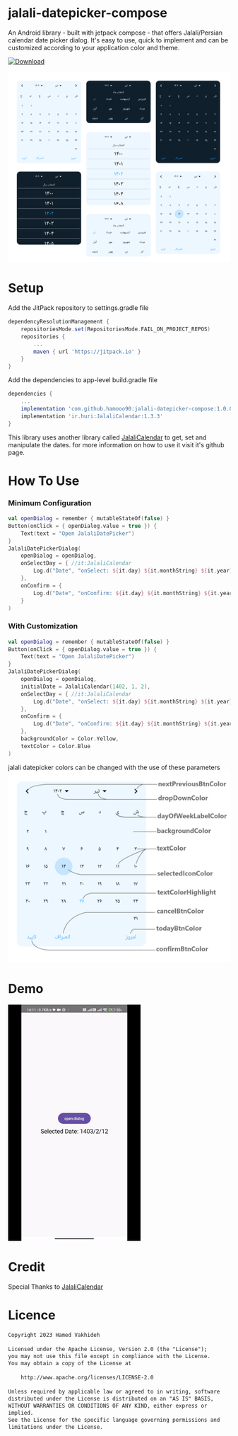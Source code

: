 # jalali-datepicker-compose
An Android library - built with jetpack compose - that offers Jalali/Persian calendar date picker dialog.
It's easy to use, quick to implement and can be customized according to your application color and theme.

[![Download](https://img.shields.io/jitpack/version/com.github.hamooo90/jalali-datepicker-compose)](https://jitpack.io/#hamooo90/jalali-datepicker-compose)

<img src="screenshot.png" alt="Library Image">

# Setup
Add the JitPack repository to settings.gradle file
```gradle
dependencyResolutionManagement {
    repositoriesMode.set(RepositoriesMode.FAIL_ON_PROJECT_REPOS)
    repositories {
        ...      
        maven { url 'https://jitpack.io' }
    }
}
```

Add the dependencies to app-level build.gradle file
```gradle
dependencies {
    ...
    implementation 'com.github.hamooo90:jalali-datepicker-compose:1.0.0'
    implementation 'ir.huri:JalaliCalendar:1.3.3'
}
```
This library uses another library called [JalaliCalendar](https://github.com/razeghi71/JalaliCalendar/tree/master "by razeghi71") to get, set and manipulate the dates. for more information on how to use it visit it's github page.

# How To Use

### Minimum Configuration
```kotlin
val openDialog = remember { mutableStateOf(false) }
Button(onClick = { openDialog.value = true }) {
    Text(text = "Open JalaliDatePicker")
}
JalaliDatePickerDialog(
    openDialog = openDialog,
    onSelectDay = { //it:JalaliCalendar
        Log.d("Date", "onSelect: ${it.day} ${it.monthString} ${it.year}")
    },
    onConfirm = {
        Log.d("Date", "onConfirm: ${it.day} ${it.monthString} ${it.year}")
    }
)
```

### With Customization
```kotlin
val openDialog = remember { mutableStateOf(false) }
Button(onClick = { openDialog.value = true }) {
    Text(text = "Open JalaliDatePicker")
}
JalaliDatePickerDialog(
    openDialog = openDialog,
    initialDate = JalaliCalendar(1402, 1, 2),
    onSelectDay = { //it:JalaliCalendar
        Log.d("Date", "onSelect: ${it.day} ${it.monthString} ${it.year}")
    },
    onConfirm = {
        Log.d("Date", "onConfirm: ${it.day} ${it.monthString} ${it.year}")
    },
    backgroundColor = Color.Yellow,
    textColor = Color.Blue
)
```

jalali datepicker colors can be changed with the use of these parameters
<img src="customization.png" alt="colors">

# Demo
<img src="gif.gif" width="300" />

# Credit 
Special Thanks to [JalaliCalendar](https://github.com/razeghi71/JalaliCalendar/tree/master "by razeghi71")

# Licence

    Copyright 2023 Hamed Vakhideh
    
    Licensed under the Apache License, Version 2.0 (the "License");
    you may not use this file except in compliance with the License.
    You may obtain a copy of the License at
    
        http://www.apache.org/licenses/LICENSE-2.0
    
    Unless required by applicable law or agreed to in writing, software
    distributed under the License is distributed on an "AS IS" BASIS,
    WITHOUT WARRANTIES OR CONDITIONS OF ANY KIND, either express or implied.
    See the License for the specific language governing permissions and
    limitations under the License.
